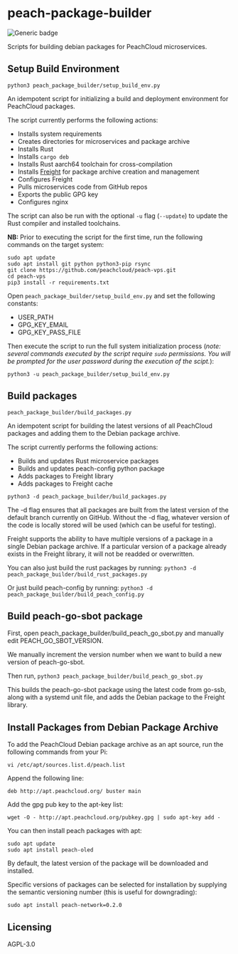 # peach-package-builder

![Generic badge](https://img.shields.io/badge/version-0.3.4-<COLOR>.svg)

Scripts for building debian packages for PeachCloud microservices.

## Setup Build Environment

`python3 peach_package_builder/setup_build_env.py`

An idempotent script for initializing a build and deployment environment for PeachCloud packages.

The script currently performs the following actions:

 - Installs system requirements
 - Creates directories for microservices and package archive
 - Installs Rust
 - Installs `cargo deb`
 - Installs Rust aarch64 toolchain for cross-compilation
 - Installs [Freight](https://github.com/freight-team/freight) for package archive creation and management
 - Configures Freight
 - Pulls microservices code from GitHub repos
 - Exports the public GPG key
 - Configures nginx

The script can also be run with the optional `-u` flag (`--update`) to update the Rust compiler and installed toolchains.

**NB:** Prior to executing the script for the first time, run the following commands on the target system:

```
sudo apt update
sudo apt install git python python3-pip rsync
git clone https://github.com/peachcloud/peach-vps.git
cd peach-vps
pip3 install -r requirements.txt
```

Open `peach_package_builder/setup_build_env.py` and set the following constants:

 - USER_PATH
 - GPG_KEY_EMAIL
 - GPG_KEY_PASS_FILE

Then execute the script to run the full system initialization process (_note: several commands executed by the script require `sudo` permissions. You will be prompted for the user password during the execution of the scipt._):

```
python3 -u peach_package_builder/setup_build_env.py
```

## Build packages

`peach_package_builder/build_packages.py`

An idempotent script for building the latest versions of all PeachCloud packages and adding them to the Debian package archive.

The script currently performs the following actions:

 - Builds and updates Rust microservice packages
 - Builds and updates peach-config python package 
 - Adds packages to Freight library
 - Adds packages to Freight cache

```
python3 -d peach_package_builder/build_packages.py
```

The -d flag ensures that all packages are built from the latest version of the default branch currently on GitHub. 
Without the -d flag, whatever version of the code is locally stored will be used (which can be useful for testing). 

Freight supports the ability to have multiple versions of a package in a single Debian package archive. If a particular version of a package already exists in the Freight library, it will not be readded or overwritten.

You can also just build the rust packages by running:
```python3 -d peach_package_builder/build_rust_packages.py```

Or just build peach-config by running:
```python3 -d peach_package_builder/build_peach_config.py```


## Build peach-go-sbot package

First, open peach_package_builder/build_peach_go_sbot.py and manually edit PEACH_GO_SBOT_VERSION. 

We manually increment the version number when we want to build a new version of peach-go-sbot. 

Then run,
`python3 peach_package_builder/build_peach_go_sbot.py`

This builds the peach-go-sbot package using the latest code from go-ssb, along with a systemd unit file,
and adds the Debian package to the Freight library.


## Install Packages from Debian Package Archive

To add the PeachCloud Debian package archive as an apt source, run the following commands from your Pi:

```
vi /etc/apt/sources.list.d/peach.list
```

Append the following line:

```
deb http://apt.peachcloud.org/ buster main
```

Add the gpg pub key to the apt-key list:

```
wget -O - http://apt.peachcloud.org/pubkey.gpg | sudo apt-key add -
```

You can then install peach packages with apt:

```
sudo apt update
sudo apt install peach-oled
```

By default, the latest version of the package will be downloaded and installed.

Specific versions of packages can be selected for installation by supplying the semantic versioning number (this is useful for downgrading):

```
sudo apt install peach-network=0.2.0
```

## Licensing

AGPL-3.0
